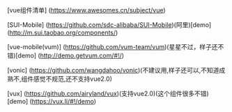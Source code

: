 
[vue组件清单]
(https://www.awesomes.cn/subject/vue)

[SUI-Mobile]
(https://github.com/sdc-alibaba/SUI-Mobile)(阿里)[demo]
(http://m.sui.taobao.org/components/)

[vue-mobile(vum)]
(https://github.com/vum-team/vum)(星星不过，样子还不错)[demo]
(http://demo.getvum.com/#!/)

[vonic]
(https://github.com/wangdahoo/vonic)(不建议用,样子还可以,不知道成熟不,组件感觉不规范,还不支持vue2.0)

[vux]
(https://github.com/airyland/vux)(支持vue2.0)(这个组件很多不错)[demo]
(https://vux.li/#!/demo)
